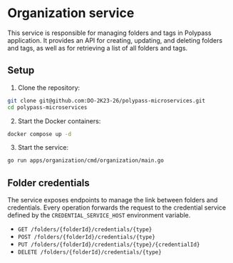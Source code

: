 # Organization service
This service is responsible for managing folders and tags in Polypass application. It provides an API for creating, updating, and deleting folders and tags, as well as for retrieving a list of all folders and tags.

## Setup
1. Clone the repository:
```bash
git clone git@github.com:DO-2K23-26/polypass-microservices.git
cd polypass-microservices
```

2. Start the Docker containers:
```bash
docker compose up -d
```

3. Start the service:
```bash
go run apps/organization/cmd/organization/main.go
```

## Folder credentials
The service exposes endpoints to manage the link between folders and credentials. Every operation forwards the request to the credential service defined by the `CREDENTIAL_SERVICE_HOST` environment variable.

- `GET /folders/{folderId}/credentials/{type}`
- `POST /folders/{folderId}/credentials/{type}`
- `PUT /folders/{folderId}/credentials/{type}/{credentialId}`
- `DELETE /folders/{folderId}/credentials/{type}`